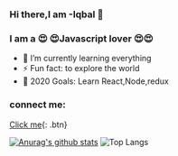 ### Hi there,I am -Iqbal 👋


### I am a :heart_eyes: :heart_eyes:Javascript lover :heart_eyes::heart_eyes:

- 🌱 I’m currently learning everything
- ⚡ Fun fact: to explore the world
- :goal_net: 2020 Goals: Learn React,Node,redux

### connect me:
[Click me](http://www.google.com){: .btn}


[![Anurag's github stats](https://github-readme-stats.vercel.app/api?username=iqbal-dev&theme=light)](https://github.com/anuraghazra/github-readme-stats)
![Top Langs](https://github-readme-stats.vercel.app/api/top-langs/?username=iqbal-dev&theme=light)
